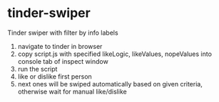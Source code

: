 # tinder-swiper
Tinder swiper with filter by info labels

1. navigate to tinder in browser
2. copy script.js with specified likeLogic, likeValues, nopeValues into console tab of inspect window
3. run the script
4. like or dislike first person
5. next ones will be swiped automatically based on given criteria, otherwise wait for manual like/dislike
